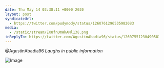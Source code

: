 ```yaml
---
date: Thu May 14 02:38:11 +0000 2020
layout: post
syndicateUrl:
  - https://twitter.com/pudymody/status/1260761296535982083
media:
  - /static/stream/EX8fnUmWkAMl138.png
inReplyTo: https://twitter.com/AgustinAbadia96/status/1260755123049058304
---
```

@AgustinAbadia96 *Laughs in public information*

![Image](/static/stream/EX8fnUmWkAMl138.png)